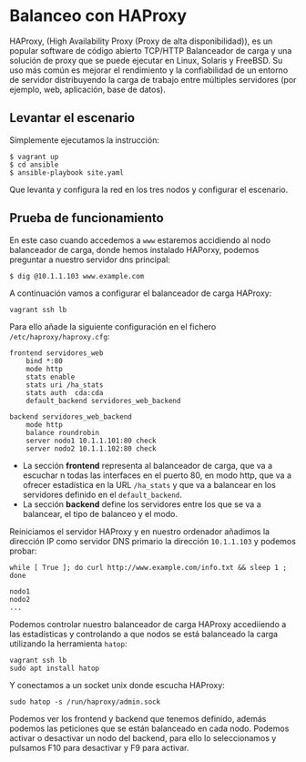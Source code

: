 # Balanceo con HAProxy

HAProxy, (High Availability Proxy (Proxy de alta disponibilidad)), es un popular
software de código abierto TCP/HTTP Balanceador de carga y una solución de proxy
que se puede ejecutar en Linux, Solaris y FreeBSD. Su uso más común es mejorar el
rendimiento y la confiabilidad de un entorno de servidor distribuyendo la carga de
trabajo entre múltiples servidores (por ejemplo, web, aplicación, base de datos).

## Levantar el escenario

Simplemente ejecutamos la instrucción:

    $ vagrant up
    $ cd ansible
    $ ansible-playbook site.yaml

Que levanta y configura la red en los tres nodos y configurar el escenario.

## Prueba de funcionamiento

En este caso cuando accedemos a `www` estaremos accidiendo al nodo balanceador de carga, donde hemos instalado HAPorxy, podemos preguntar a nuestro servidor dns principal:

    $ dig @10.1.1.103 www.example.com

A continuación vamos a configurar el balanceador de carga HAProxy:

```
vagrant ssh lb
```

Para ello añade la siguiente configuración en el fichero `/etc/haproxy/haproxy.cfg`:

```
frontend servidores_web
	bind *:80 
	mode http
	stats enable
	stats uri /ha_stats
	stats auth  cda:cda
	default_backend servidores_web_backend

backend servidores_web_backend
	mode http
	balance roundrobin
	server nodo1 10.1.1.101:80 check
	server nodo2 10.1.1.102:80 check
```

* La sección **frontend** representa al balanceador de carga, que va a escuchar n todas las interfaces en el puerto 80, en modo http, que va a ofrecer estadística en la URL `/ha_stats` y que va a balancear en los servidores definido en el `default_backend`.
* La sección **backend** define los servidores entre los que se va a balancear, el tipo de balanceo y el modo.


Reiniciamos el servidor HAProxy y en nuestro ordenador añadimos la dirección IP como servidor DNS primario la dirección `10.1.1.103` y podemos probar:

    while [ True ]; do curl http://www.example.com/info.txt && sleep 1 ; done

    nodo1
    nodo2
    ...

Podemos controlar nuestro balanceador de carga HAProxy accediiendo a las estadísticas y controlando a que nodos se está balanceado la carga utilizando la herramienta `hatop`:

```
vagrant ssh lb
sudo apt install hatop
```

Y conectamos a un socket unix donde escucha HAProxy:

```
sudo hatop -s /run/haproxy/admin.sock
```

Podemos ver los frontend y backend que tenemos definido, además podemos las peticiones que se están balanceado en cada nodo. Podemos activar o desactivar un nodo del backend, para ello lo seleccionamos y pulsamos F10 para desactivar y F9 para activar.


